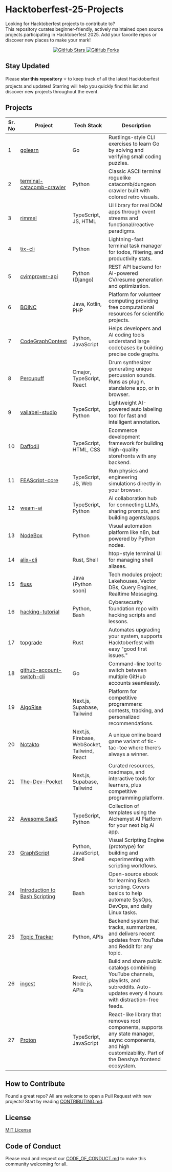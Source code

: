 # Hacktoberfest-25-Projects

Looking for Hacktoberfest projects to contribute to?  
This repository curates beginner-friendly, actively maintained open source projects participating in Hacktoberfest 2025. Add your favorite repos or discover new places to make your mark!


<div align="center">
  <a href="https://github.com/MasterAffan/Hacktoberfest-25-Projects/stargazers">
    <img src="https://img.shields.io/github/stars/MasterAffan/Hacktoberfest-25-Projects?style=social" alt="GitHub Stars">
  </a>
  <a href="https://github.com/MasterAffan/Hacktoberfest-25-Projects/forks">
    <img src="https://img.shields.io/github/forks/MasterAffan/Hacktoberfest-25-Projects?style=social" alt="GitHub Forks">
  </a>
</div>


## Stay Updated

Please **star this repository** ⭐️  to keep track of all the latest Hacktoberfest projects and updates! Starring will help you quickly find this list and discover new projects throughout the event.



## Projects
| Sr. No | Project                                                                                           | Tech Stack                  | Description                                                                                 |
|--------|---------------------------------------------------------------------------------------------------|-----------------------------|---------------------------------------------------------------------------------------------|
| 1      | [golearn](https://github.com/zhravan/golearn)                                                     | Go                          | Rustlings-style CLI exercises to learn Go by solving and verifying small coding puzzles.     |
| 2      | [terminal-catacomb-crawler](https://github.com/CatacombCrawler/terminal-catacomb-crawler)         | Python                      | Classic ASCII terminal roguelike catacomb/dungeon crawler built with colored retro visuals.  |
| 3      | [rimmel](https://github.com/reactivehtml/rimmel)                                                  | TypeScript, JS, HTML        | UI library for real DOM apps through event streams and functional/reactive paradigms.        |
| 4      | [tix-cli](https://github.com/TheDevOpsBlueprint/tix-cli)                                          | Python                      | Lightning-fast terminal task manager for todos, filtering, and productivity stats.           |
| 5      | [cvimprover-api](https://github.com/CVImprover/cvimprover-api)                                    | Python (Django)             | REST API backend for AI-powered CV/resume generation and optimization.                       |
| 6      | [BOINC](https://github.com/BOINC/boinc)                                                           | Java, Kotlin, PHP           | Platform for volunteer computing providing free computational resources for scientific projects. |
| 7      | [CodeGraphContext](https://github.com/Shashankss1205/CodeGraphContext)                            | Python, JavaScript          | Helps developers and AI coding tools understand large codebases by building precise code graphs. |
| 8      | [Percupuff](https://github.com/lilyvanoekel/percupuff)                                            | Cmajor, TypeScript, React   | Drum synthesizer generating unique percussion sounds. Runs as plugin, standalone app, or in browser. |
| 9      | [vailabel-studio](https://github.com/vailabel/vailabel-studio)                                    | TypeScript, Python          | Lightweight AI-powered auto labeling tool for fast and intelligent annotation.               |
| 10     | [Daffodil](https://github.com/graycoreio/daffodil)                                                | TypeScript, HTML, CSS       | Ecommerce development framework for building high-quality storefronts with any backend.      |
| 11     | [FEAScript-core](https://github.com/FEAScript/FEAScript-core)                                     | TypeScript, JS, Web         | Run physics and engineering simulations directly in your browser.                            |
| 12     | [weam-ai](https://github.com/weam-ai/weam)                                                        | TypeScript, Python          | AI collaboration hub for connecting LLMs, sharing prompts, and building agents/apps.         |
| 13     | [NodeBox](https://github.com/shreyansh-shankar/NodeBox)                                           | Python                      | Visual automation platform like n8n, but powered by Python nodes.                            |
| 14     | [alix-cli](https://github.com/TheDevOpsBlueprint/alix-cli)                                        | Rust, Shell                 | htop-style terminal UI for managing shell aliases.                                           |
| 15     | [fluss](https://github.com/apache/fluss)                                                          | Java (Python soon)          | Tech modules project: Lakehouses, Vector DBs, Query Engines, Realtime Messaging.             |
| 16     | [hacking-tutorial](https://github.com/amandewatnitrr/hacking-tutorial)                            | Python, Bash                | Cybersecurity foundation repo with hacking scripts and lessons.                              |
| 17     | [topgrade](https://github.com/topgrade-rs/topgrade)                                               | Rust                        | Automates upgrading your system, supports Hacktoberfest with easy "good first issues."       |
| 18     | [github-account-switch-cli](https://github.com/TheDevOpsBlueprint/github-account-switch-cli)      | Go                          | Command-line tool to switch between multiple GitHub accounts seamlessly.                     |
| 19     | [AlgoRise](https://github.com/Hackeries/AlgoRise)                                                 | Next.js, Supabase, Tailwind | Platform for competitive programmers: contests, tracking, and personalized recommendations.  |
| 20     | [Notakto](https://github.com/rakshitg600/notakto-website)                                        | Next.js, Firebase, WebSocket, Tailwind, React | A unique online board game variant of tic-tac-toe where there’s always a winner. |
| 21     | [The-Dev-Pocket](https://github.com/Darshan3690/The-Dev-Pocket)                                   | Next.js, Supabase, Tailwind | Curated resources, roadmaps, and interactive tools for learners, plus competitive programming platform. |
| 22     | [Awesome SaaS](https://github.com/alchemyst-ai/awesome-saas)                                      | TypeScript, Python          | Collection of templates using the Alchemyst AI Platform for your next big AI app.            |
| 23     | [GraphScript](https://github.com/graphscript-labs/)                                              | Python, JavaScript, Shell   | Visual Scripting Engine (prototype) for building and experimenting with scripting workflows. |
| 24     | [Introduction to Bash Scripting](https://github.com/bobbyiliev/introduction-to-bash-scripting)   | Bash                        | Open-source ebook for learning Bash scripting. Covers basics to help automate SysOps, DevOps, and daily Linux tasks. |
| 25 | [Topic Tracker](https://github.com/kunal534/Topic_Tracker/tree/v1-mvp-working) | Python, APIs | Backend system that tracks, summarizes, and delivers recent updates from YouTube and Reddit for any topic. |
| 26 | [ingest](https://github.com/realChakrawarti/ingest) | React, Node.js, APIs | Build and share public catalogs combining YouTube channels, playlists, and subreddits. Auto-updates every 4 hours with distraction-free feeds. |
| 27 | [Proton](https://github.com/pinely-international/proton/) | TypeScript, JavaScript | React-like library that removes root components, supports any state manager, async components, and high customizability. Part of the Denshya frontend ecosystem. |


## How to Contribute

Found a great repo? All are welcome to open a Pull Request with new projects! Start by reading [CONTRIBUTING.md](CONTRIBUTING.md).


## License

[MIT License](LICENSE)


## Code of Conduct

Please read and respect our [CODE_OF_CONDUCT.md](CODE_OF_CONDUCT.md) to make this community welcoming for all.
